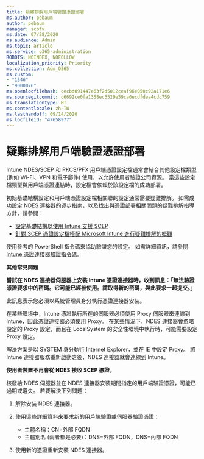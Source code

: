 ```yaml
---
title: 疑難排解用戶端驗證憑證部署
ms.author: pebaum
author: pebaum
manager: scotv
ms.date: 07/28/2020
ms.audience: Admin
ms.topic: article
ms.service: o365-administration
ROBOTS: NOINDEX, NOFOLLOW
localization_priority: Priority
ms.collection: Adm_O365
ms.custom:
- "1546"
- "9000076"
ms.openlocfilehash: cecbd091447e63f2d5012ceaf96e050c92a171e6
ms.sourcegitcommit: c6692ce0fa1358ec3529e59ca0ecdfdea4cdc759
ms.translationtype: HT
ms.contentlocale: zh-TW
ms.lasthandoff: 09/14/2020
ms.locfileid: "47658977"
---
```

# <a name="troubleshooting-client-authentication-certificate-deployment"></a>疑難排解用戶端驗證憑證部署

Intune NDES/SCEP 和 PKCS/PFX 用戶端憑證設定檔通常會結合其他設定檔類型 (例如 Wi-Fi、VPN 和電子郵件) 使用，以允許使用者驗證公司資源。 當這些設定檔類型與用戶端憑證連結時，設定檔會依賴於該設定檔的成功部署。

初始基礎結構設定和用戶端憑證設定檔相關聯的設定通常需要疑難排解。 如需成功設定 NDES 連接器的逐步指南，以及找出與憑證部署相關問題的疑難排解指導方針，請參閱： 

- [設定基礎結構以使用 Intune 支援 SCEP](https://support.microsoft.com/help/4459540/troubleshoot-ndes-configuration-for-use-with-intune)
- [針對 SCEP 憑證設定檔搭配 Microsoft Intune 進行疑難排解的概觀](https://support.microsoft.com/help/4457481/troubleshooting-scep-certificate-profile-deployment-in-intune)

使用參考的 PowerShell 指令碼來協助驗證您的設定。 如需詳細資訊，請參閱 [Intune 憑證連接器驗證指令碼](https://github.com/microsoftgraph/powershell-intune-samples/tree/master/CertificationAuthority)。

  
**其他常見問題**

**嘗試在 NDES 連接器伺服器上安裝 Intune 憑證連接器時，收到訊息：「無法驗證憑證要求中的密碼。它可能已經被使用。請取得新的密碼，與此要求一起提交。」**  

此訊息表示您必須以系統管理員身分執行憑證連接器安裝。

在某些環境中，Intune 憑證執行所在的伺服器必須使用 Proxy 伺服器來連線到 Intune，因此憑證連接器必須使用 Proxy。 在某些情況下，NDES 連接器會忽略設定的 Proxy 設定，而且在 LocalSystem 的安全性環境中執行時，可能需要設定 Proxy 設定。 
 
解決方案是以 SYSTEM 身分執行 Internet Explorer，並在 IE 中設定 Proxy。 將 Intune 連接器服務重新啟動之後，NDES 連接器就會連線到 Intune。

**使用者裝置不再會從 NDES 接收 SCEP 憑證。**

核發給 NDES 伺服器並在 NDES 連接器安裝期間指定的用戶端驗證憑證，可能已過期或遺失。 若要解決下列問題： 
 
1. 解除安裝 NDES 連接器。  
2. 使用這些詳細資料來要求新的用戶端驗證或伺服器驗證憑證： 
 
    - 主體名稱：CN=外部 FQDN  
    - 主體別名 (兩者都是必要)：DNS=外部 FQDN，DNS=內部 FQDN 
 
3. 使用新的憑證重新安裝 NDES 連接器。